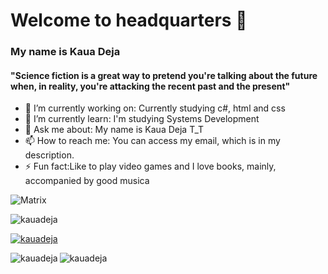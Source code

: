 # Welcome to headquarters 👋
### My name is Kaua Deja
#### "Science fiction is a great way to pretend you're talking about the future when, in reality, you're attacking the recent past and the present"
  
  - 🔭 I’m currently working on: Currently studying c#, html and css
- 🌱 I’m currently learn: I'm studying Systems Development
- 💬 Ask me about: My name is Kaua Deja T_T
- 📫 How to reach me: You can access my email, which is in my description.
- ⚡ Fun fact:Like to play video games and I love books, mainly, accompanied by
good musica

![Matrix](https://media.giphy.com/media/vfTWTF1OFO4ik/giphy.gif)


<p align = "left"> <img src = "https://komarev.com/ghpvc/?username=kauadeja&label=Profile%20views&color=0e75b6&style=flat" alt = "kauadeja" /> </p><p align = "left"> <a href = " https://github.com/ryo-ma/github-profile-trophy"><img src = "https://github-profile-trophy.vercel.app/?username=kauadeja" alt = "kauadeja" /> </a> </p> 



<p> <img align = "left" src = "https://github-readme-stats.vercel.app/api/top-langs?username=kauadeja&show_icons=true&locale=en&layout=compact" alt = "kauadeja" /> </p>

<p><img align = "center" src = "https://github-readme-stats.vercel.app/api?username=kauadeja&show_icons=true&locale=en" alt = "kauadeja" /> </p>


 
